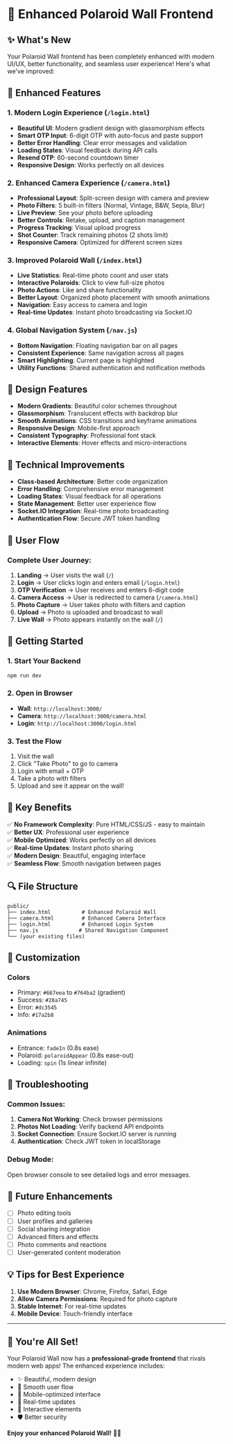 # 🎉 Enhanced Polaroid Wall Frontend

## ✨ What's New

Your Polaroid Wall frontend has been completely enhanced with modern UI/UX, better functionality, and seamless user experience! Here's what we've improved:

## 🚀 Enhanced Features

### 1. **Modern Login Experience** (`/login.html`)
- **Beautiful UI**: Modern gradient design with glassmorphism effects
- **Smart OTP Input**: 6-digit OTP with auto-focus and paste support
- **Better Error Handling**: Clear error messages and validation
- **Loading States**: Visual feedback during API calls
- **Resend OTP**: 60-second countdown timer
- **Responsive Design**: Works perfectly on all devices

### 2. **Enhanced Camera Experience** (`/camera.html`)
- **Professional Layout**: Split-screen design with camera and preview
- **Photo Filters**: 5 built-in filters (Normal, Vintage, B&W, Sepia, Blur)
- **Live Preview**: See your photo before uploading
- **Better Controls**: Retake, upload, and caption management
- **Progress Tracking**: Visual upload progress
- **Shot Counter**: Track remaining photos (2 shots limit)
- **Responsive Camera**: Optimized for different screen sizes

### 3. **Improved Polaroid Wall** (`/index.html`)
- **Live Statistics**: Real-time photo count and user stats
- **Interactive Polaroids**: Click to view full-size photos
- **Photo Actions**: Like and share functionality
- **Better Layout**: Organized photo placement with smooth animations
- **Navigation**: Easy access to camera and login
- **Real-time Updates**: Instant photo broadcasting via Socket.IO

### 4. **Global Navigation System** (`/nav.js`)
- **Bottom Navigation**: Floating navigation bar on all pages
- **Consistent Experience**: Same navigation across all pages
- **Smart Highlighting**: Current page is highlighted
- **Utility Functions**: Shared authentication and notification methods

## 🎨 Design Features

- **Modern Gradients**: Beautiful color schemes throughout
- **Glassmorphism**: Translucent effects with backdrop blur
- **Smooth Animations**: CSS transitions and keyframe animations
- **Responsive Design**: Mobile-first approach
- **Consistent Typography**: Professional font stack
- **Interactive Elements**: Hover effects and micro-interactions

## 🔧 Technical Improvements

- **Class-based Architecture**: Better code organization
- **Error Handling**: Comprehensive error management
- **Loading States**: Visual feedback for all operations
- **State Management**: Better user experience flow
- **Socket.IO Integration**: Real-time photo broadcasting
- **Authentication Flow**: Secure JWT token handling

## 📱 User Flow

### Complete User Journey:

1. **Landing** → User visits the wall (`/`)
2. **Login** → User clicks login and enters email (`/login.html`)
3. **OTP Verification** → User receives and enters 6-digit code
4. **Camera Access** → User is redirected to camera (`/camera.html`)
5. **Photo Capture** → User takes photo with filters and caption
6. **Upload** → Photo is uploaded and broadcast to wall
7. **Live Wall** → Photo appears instantly on the wall (`/`)

## 🚀 Getting Started

### 1. **Start Your Backend**
```bash
npm run dev
```

### 2. **Open in Browser**
- **Wall**: `http://localhost:3000/`
- **Camera**: `http://localhost:3000/camera.html`
- **Login**: `http://localhost:3000/login.html`

### 3. **Test the Flow**
1. Visit the wall
2. Click "Take Photo" to go to camera
3. Login with email + OTP
4. Take a photo with filters
5. Upload and see it appear on the wall!

## 🎯 Key Benefits

✅ **No Framework Complexity**: Pure HTML/CSS/JS - easy to maintain  
✅ **Better UX**: Professional user experience  
✅ **Mobile Optimized**: Works perfectly on all devices  
✅ **Real-time Updates**: Instant photo sharing  
✅ **Modern Design**: Beautiful, engaging interface  
✅ **Seamless Flow**: Smooth navigation between pages  

## 🔍 File Structure

```
public/
├── index.html          # Enhanced Polaroid Wall
├── camera.html         # Enhanced Camera Interface  
├── login.html          # Enhanced Login System
├── nav.js             # Shared Navigation Component
└── (your existing files)
```

## 🎨 Customization

### Colors
- Primary: `#667eea` to `#764ba2` (gradient)
- Success: `#28a745`
- Error: `#dc3545`
- Info: `#17a2b8`

### Animations
- Entrance: `fadeIn` (0.8s ease)
- Polaroid: `polaroidAppear` (0.8s ease-out)
- Loading: `spin` (1s linear infinite)

## 🐛 Troubleshooting

### Common Issues:

1. **Camera Not Working**: Check browser permissions
2. **Photos Not Loading**: Verify backend API endpoints
3. **Socket Connection**: Ensure Socket.IO server is running
4. **Authentication**: Check JWT token in localStorage

### Debug Mode:
Open browser console to see detailed logs and error messages.

## 🚀 Future Enhancements

- [ ] Photo editing tools
- [ ] User profiles and galleries
- [ ] Social sharing integration
- [ ] Advanced filters and effects
- [ ] Photo comments and reactions
- [ ] User-generated content moderation

## 💡 Tips for Best Experience

1. **Use Modern Browser**: Chrome, Firefox, Safari, Edge
2. **Allow Camera Permissions**: Required for photo capture
3. **Stable Internet**: For real-time updates
4. **Mobile Device**: Touch-friendly interface

---

## 🎉 You're All Set!

Your Polaroid Wall now has a **professional-grade frontend** that rivals modern web apps! The enhanced experience includes:

- ✨ Beautiful, modern design
- 🚀 Smooth user flow
- 📱 Mobile-optimized interface
- 🔄 Real-time updates
- 🎨 Interactive elements
- 🛡️ Better security

**Enjoy your enhanced Polaroid Wall!** 📸✨
